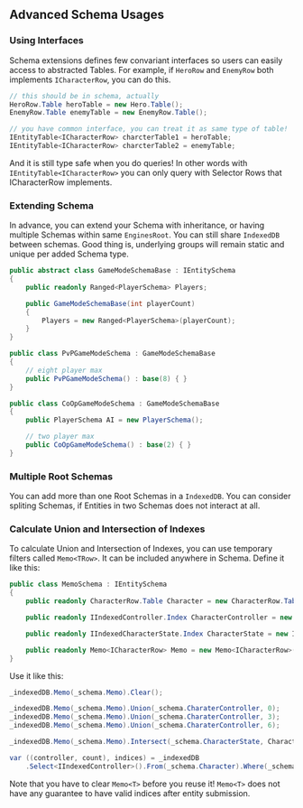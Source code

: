 ## Advanced Schema Usages
### Using Interfaces
Schema extensions defines few convariant interfaces so users can easily access to abstracted Tables. For example, if `HeroRow` and `EnemyRow` both implements `ICharacterRow`, you can do this.
```csharp
// this should be in schema, actually
HeroRow.Table heroTable = new Hero.Table();
EnemyRow.Table enemyTable = new EnemyRow.Table();

// you have common interface, you can treat it as same type of table!
IEntityTable<ICharacterRow> charcterTable1 = heroTable;
IEntityTable<ICharacterRow> charcterTable2 = enemyTable;
```
And it is still type safe when you do queries! In other words with `IEntityTable<ICharacterRow>` you can only query with Selector Rows that ICharacterRow implements.

### Extending Schema
In advance, you can extend your Schema with inheritance, or having multiple Schemas within same `EnginesRoot`. You can still share `IndexedDB` between schemas. Good thing is, underlying groups will remain static and unique per added Schema type.

```csharp
public abstract class GameModeSchemaBase : IEntitySchema
{
    public readonly Ranged<PlayerSchema> Players;

    public GameModeSchemaBase(int playerCount)
    {
        Players = new Ranged<PlayerSchema>(playerCount);
    }
}

public class PvPGameModeSchema : GameModeSchemaBase
{
    // eight player max
    public PvPGameModeSchema() : base(8) { }
}

public class CoOpGameModeSchema : GameModeSchemaBase
{
    public PlayerSchema AI = new PlayerSchema();

    // two player max
    public CoOpGameModeSchema() : base(2) { }
}
```

### Multiple Root Schemas
You can add more than one Root Schemas in a `IndexedDB`. You can consider spliting Schemas, if Entities in two Schemas does not interact at all.

### Calculate Union and Intersection of Indexes
To calculate Union and Intersection of Indexes, you can use temporary filters called `Memo<TRow>`. It can be included anywhere in Schema. Define it like this:
```csharp
public class MemoSchema : IEntitySchema
{
    public readonly CharacterRow.Table Character = new CharacterRow.Table();

    public readonly IIndexedController.Index CharacterController = new IIndexedController.Index();

    public readonly IIndexedCharacterState.Index CharacterState = new IIndexedCharacterState.Index();

    public readonly Memo<ICharacterRow> Memo = new Memo<ICharacterRow>();
}
```
Use it like this:
```csharp
_indexedDB.Memo(_schema.Memo).Clear();

_indexedDB.Memo(_schema.Memo).Union(_schema.CharaterController, 0);
_indexedDB.Memo(_schema.Memo).Union(_schema.CharaterController, 3);
_indexedDB.Memo(_schema.Memo).Union(_schema.CharaterController, 6);

_indexedDB.Memo(_schema.Memo).Intersect(_schema.CharacterState, CharacterState.Happy);

var ((controller, count), indices) = _indexedDB
    .Select<IIndexedController>().From(_schema.Character).Where(_schema.Memo).Entities();
```
Note that you have to clear `Memo<T>` before you reuse it! `Memo<T>` does not have any guarantee to have valid indices after entity submission.

